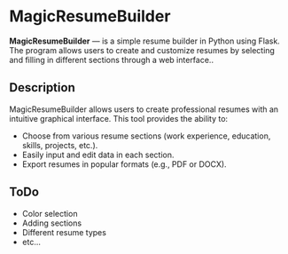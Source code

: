 # MagicResumeBuilder

**MagicResumeBuilder** — is a simple resume builder in Python using Flask. The program allows users to create and customize resumes by selecting and filling in different sections through a web interface..

## Description

MagicResumeBuilder allows users to create professional resumes with an intuitive graphical interface. This tool provides the ability to:
- Choose from various resume sections (work experience, education, skills, projects, etc.).
- Easily input and edit data in each section.
- Export resumes in popular formats (e.g., PDF or DOCX).
  
## ToDo
- Сolor selection
- Adding sections
- Different resume types
- etc...
